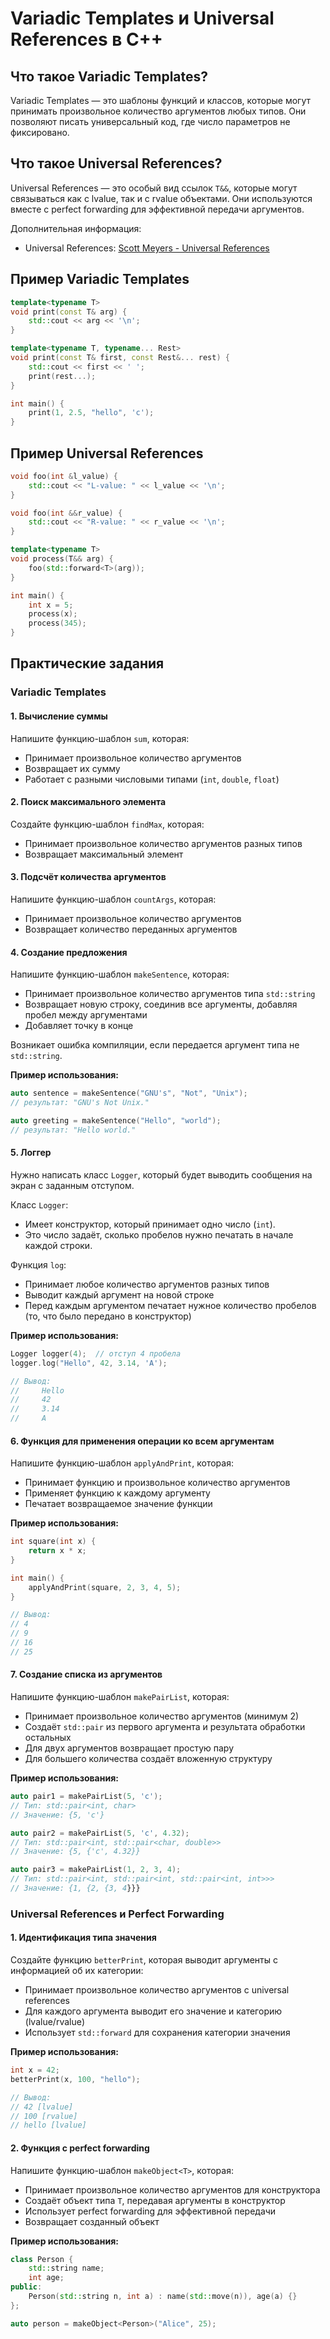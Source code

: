 # Variadic Templates и Universal References в C++

## Что такое Variadic Templates?
Variadic Templates — это шаблоны функций и классов, которые могут принимать произвольное количество аргументов любых типов.
Они позволяют писать универсальный код, где число параметров не фиксировано.

## Что такое Universal References?
Universal References — это особый вид ссылок `T&&`, которые могут связываться как с lvalue, так и с rvalue объектами.
Они используются вместе с perfect forwarding для эффективной передачи аргументов.

Дополнительная информация:
- Universal References: [Scott Meyers - Universal References](https://isocpp.org/blog/2012/11/universal-references-in-c11-scott-meyers)

## Пример Variadic Templates
```cpp
template<typename T>
void print(const T& arg) {
    std::cout << arg << '\n';
}

template<typename T, typename... Rest>
void print(const T& first, const Rest&... rest) {
    std::cout << first << ' ';
    print(rest...);
}

int main() {
    print(1, 2.5, "hello", 'c');
}
```

## Пример Universal References
```cpp
void foo(int &l_value) {
    std::cout << "L-value: " << l_value << '\n';
}

void foo(int &&r_value) {
    std::cout << "R-value: " << r_value << '\n';
}

template<typename T>
void process(T&& arg) {
    foo(std::forward<T>(arg));
}

int main() {
    int x = 5;
    process(x);
    process(345);
}
```

## Практические задания
### Variadic Templates
#### 1. Вычисление суммы
Напишите функцию-шаблон `sum`, которая:
- Принимает произвольное количество аргументов
- Возвращает их сумму
- Работает с разными числовыми типами (`int`, `double`, `float`)

#### 2. Поиск максимального элемента
Создайте функцию-шаблон `findMax`, которая:
- Принимает произвольное количество аргументов разных типов
- Возвращает максимальный элемент

#### 3. Подсчёт количества аргументов
Напишите функцию-шаблон `countArgs`, которая:
- Принимает произвольное количество аргументов
- Возвращает количество переданных аргументов

#### 4. Создание предложения
Напишите функцию-шаблон `makeSentence`, которая:
- Принимает произвольное количество аргументов типа `std::string`
- Возвращает новую строку, соединив все аргументы, добавляя пробел между аргументами
- Добавляет точку в конце

Возникает ошибка компиляции, если передается аргумент типа не `std::string`.

**Пример использования:**
```cpp
auto sentence = makeSentence("GNU's", "Not", "Unix");
// результат: "GNU's Not Unix."

auto greeting = makeSentence("Hello", "world");
// результат: "Hello world."
```

#### 5. Логгер
Нужно написать класс `Logger`, который будет выводить сообщения на экран с заданным отступом.

Класс `Logger`:
- Имеет конструктор, который принимает одно число (`int`).
- Это число задаёт, сколько пробелов нужно печатать в начале каждой строки.

Функция `log`:
- Принимает любое количество аргументов разных типов
- Выводит каждый аргумент на новой строке
- Перед каждым аргументом печатает нужное количество пробелов (то, что было передано в конструктор)

**Пример использования:**
```cpp
Logger logger(4);  // отступ 4 пробела
logger.log("Hello", 42, 3.14, 'A');

// Вывод:
//     Hello
//     42
//     3.14
//     A
```

#### 6. Функция для применения операции ко всем аргументам
Напишите функцию-шаблон `applyAndPrint`, которая:
- Принимает функцию и произвольное количество аргументов
- Применяет функцию к каждому аргументу
- Печатает возвращаемое значение функции

**Пример использования:**
```cpp
int square(int x) {
    return x * x;
}

int main() {
    applyAndPrint(square, 2, 3, 4, 5);
}

// Вывод:
// 4
// 9
// 16
// 25
```

#### 7. Создание списка из аргументов
Напишите функцию-шаблон `makePairList`, которая:
- Принимает произвольное количество аргументов (минимум 2)
- Создаёт `std::pair` из первого аргумента и результата обработки остальных
- Для двух аргументов возвращает простую пару
- Для большего количества создаёт вложенную структуру

**Пример использования:**
```cpp
auto pair1 = makePairList(5, 'c');
// Тип: std::pair<int, char>
// Значение: {5, 'c'}

auto pair2 = makePairList(5, 'c', 4.32);
// Тип: std::pair<int, std::pair<char, double>>
// Значение: {5, {'c', 4.32}}

auto pair3 = makePairList(1, 2, 3, 4);
// Тип: std::pair<int, std::pair<int, std::pair<int, int>>>
// Значение: {1, {2, {3, 4}}}
```

### Universal References и Perfect Forwarding
#### 1. Идентификация типа значения
Создайте функцию `betterPrint`, которая выводит аргументы с информацией об их категории:
- Принимает произвольное количество аргументов с universal references
- Для каждого аргумента выводит его значение и категорию (lvalue/rvalue)
- Использует `std::forward` для сохранения категории значения

**Пример использования:**
```cpp
int x = 42;
betterPrint(x, 100, "hello");

// Вывод:
// 42 [lvalue]
// 100 [rvalue]  
// hello [lvalue]
```

#### 2. Функция с perfect forwarding
Напишите функцию-шаблон `makeObject<T>`, которая:
- Принимает произвольное количество аргументов для конструктора
- Создаёт объект типа `T`, передавая аргументы в конструктор
- Использует perfect forwarding для эффективной передачи
- Возвращает созданный объект

**Пример использования:**
```cpp
class Person {
    std::string name;
    int age;
public:
    Person(std::string n, int a) : name(std::move(n)), age(a) {}
};

auto person = makeObject<Person>("Alice", 25);
```
